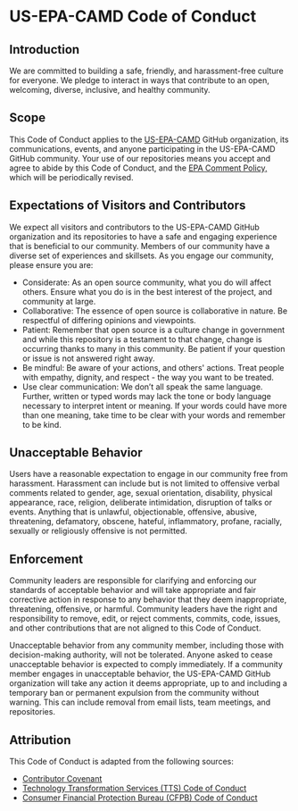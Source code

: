 # US-EPA-CAMD Code of Conduct
## Introduction
We are committed to building a safe, friendly, and harassment-free culture for everyone. We pledge to interact in ways that contribute to an open, welcoming, diverse, inclusive, and healthy community.

## Scope
This Code of Conduct applies to the [US-EPA-CAMD](https://github.com/US-EPA-CAMD) GitHub organization, its communications, events, and anyone participating in the US-EPA-CAMD GitHub community. Your use of our repositories means you accept and agree to abide by this Code of Conduct, and the [EPA Comment Policy,](https://www.epa.gov/web-policies-and-procedures/epa-comment-policy#:~:text=In%20posting%20his%20or%20her,and%20free%2Dof%2Dcharge.) which will be periodically revised.

## Expectations of Visitors and Contributors
We expect all visitors and contributors to the US-EPA-CAMD GitHub organization and its repositories to have a safe and engaging experience that is beneficial to our community. Members of our community have a diverse set of experiences and skillsets. As you engage our community, please ensure you are:
- Considerate: As an open source community, what you do will affect others. Ensure what you do is in the best interest of the project, and community at large.
- Collaborative: The essence of open source is collaborative in nature. Be respectful of differing opinions and viewpoints.
- Patient: Remember that open source is a culture change in government and while this repository is a testament to that change, change is occurring thanks to many in this community. Be patient if your question or issue is not answered right away. 
- Be mindful: Be aware of your actions, and others' actions. Treat people with empathy, dignity, and respect - the way you want to be treated.
- Use clear communication: We don’t all speak the same language. Further, written or typed words may lack the tone or body language necessary to interpret intent or meaning. If your words could have more than one meaning, take time to be clear with your words and remember to be kind.

## Unacceptable Behavior
Users have a reasonable expectation to engage in our community free from harassment. Harassment can include but is not limited to offensive verbal comments related to gender, age, sexual orientation, disability, physical appearance, race, religion, deliberate intimidation, disruption of talks or events. 
Anything that is unlawful, objectionable, offensive, abusive, threatening, defamatory, obscene, hateful, inflammatory, profane, racially, sexually or religiously offensive is not permitted.

## Enforcement
Community leaders are responsible for clarifying and enforcing our standards of acceptable behavior and will take appropriate and fair corrective action in response to any behavior that they deem inappropriate, threatening, offensive, or harmful. Community leaders have the right and responsibility to remove, edit, or reject comments, commits, code, issues, and other contributions that are not aligned to this Code of Conduct.

Unacceptable behavior from any community member, including those with decision-making authority, will not be tolerated. Anyone asked to cease unacceptable behavior is expected to comply immediately. If a community member engages in unacceptable behavior, the US-EPA-CAMD GitHub organization will take any action it deems appropriate, up to and including a temporary ban or permanent expulsion from the community without warning. This can include removal from email lists, team meetings, and repositories.

## Attribution
This Code of Conduct is adapted from the following sources:
- [Contributor Covenant](https://www.contributor-covenant.org/)
- [Technology Transformation Services (TTS) Code of Conduct](https://18f.gsa.gov/code-of-conduct/)
- [Consumer Financial Protection Bureau (CFPB) Code of Conduct](https://github.com/cfpb/consumerfinance.gov/blob/main/CODE_OF_CONDUCT.md)

